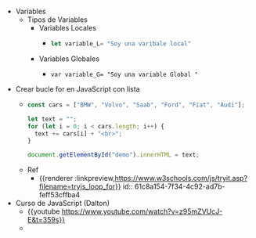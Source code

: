 - Variables
	- Tipos de Variables
		- Variables Locales
			- ```js
			  let variable_L= "Soy una varibale local"
			  ```
		- Variables Globales
			- ```Js
			  var variable_G= "Soy una variable Global "
			  ```
- Crear bucle for en JavaScript con lista
	- ```js
	  const cars = ["BMW", "Volvo", "Saab", "Ford", "Fiat", "Audi"];
	  
	  let text = "";
	  for (let i = 0; i < cars.length; i++) {
	    text += cars[i] + "<br>";
	  }
	  
	  document.getElementById("demo").innerHTML = text;
	  ```
	- Ref
		- {{renderer :linkpreview,https://www.w3schools.com/js/tryit.asp?filename=tryjs_loop_for}}
		  id:: 61c8a154-7f34-4c92-ad7b-feff53cffba4
- Curso de JavaScript (Dalton)
	- {{youtube https://www.youtube.com/watch?v=z95mZVUcJ-E&t=359s}}
	-